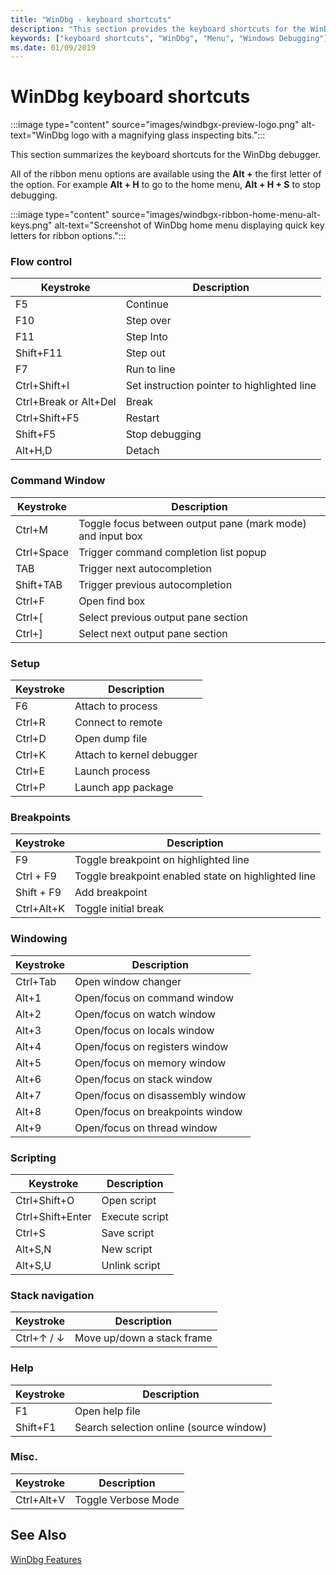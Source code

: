 ```yaml
---
title: "WinDbg - keyboard shortcuts"
description: "This section provides the keyboard shortcuts for the WinDbg debugger."
keywords: ["keyboard shortcuts", "WinDbg", "Menu", "Windows Debugging"]
ms.date: 01/09/2019
---
```


# WinDbg keyboard shortcuts

:::image type="content" source="images/windbgx-preview-logo.png" alt-text="WinDbg logo with a magnifying glass inspecting bits.":::

This section summarizes the keyboard shortcuts for the  WinDbg debugger.

All of the ribbon menu options are available using the **Alt +** the first letter of the option. For example **Alt + H** to go to the home menu, **Alt + H + S** to stop debugging.

:::image type="content" source="images/windbgx-ribbon-home-menu-alt-keys.png" alt-text="Screenshot of WinDbg home menu displaying quick key letters for ribbon options.":::

### Flow control

| Keystroke     | Description             |
| ------------- |-------------------------|
F5 | Continue
F10     | Step over
F11     | Step Into
Shift+F11   |   Step out
F7      | Run to line
Ctrl+Shift+I    |   Set instruction pointer to highlighted line
Ctrl+Break or Alt+Del   |   Break
Ctrl+Shift+F5   |   Restart
Shift+F5    |   Stop debugging
Alt+H,D     | Detach

### Command Window

| Keystroke     | Description |
| ------------- | ------------------------- |
Ctrl+M          | Toggle focus between output pane (mark mode) and input box
Ctrl+Space      | Trigger command completion list popup
TAB             | Trigger next autocompletion
Shift+TAB       | Trigger previous autocompletion
Ctrl+F          | Open find box
Ctrl+[          | Select previous output pane section
Ctrl+]          | Select next output pane section

### Setup

| Keystroke     | Description             |
| ------------- |-------------------------|
F6          |   Attach to process
Ctrl+R      |       Connect to remote
Ctrl+D      |       Open dump file
Ctrl+K      |       Attach to kernel debugger
Ctrl+E      |       Launch process
Ctrl+P      |       Launch app package

### Breakpoints

| Keystroke     | Description             |
| ------------- |-------------------------|  
F9              |  Toggle breakpoint on highlighted line
Ctrl + F9       |  Toggle breakpoint enabled state on highlighted line
Shift + F9      |  Add breakpoint
Ctrl+Alt+K      |  Toggle initial break

### Windowing

| Keystroke     | Description             |
| ------------- |-------------------------|
Ctrl+Tab        |       Open window changer
Alt+1           |       Open/focus on command window
Alt+2           |       Open/focus on watch window
Alt+3           |       Open/focus on locals window
Alt+4           |       Open/focus on registers window
Alt+5           |       Open/focus on memory window
Alt+6           |       Open/focus on stack window
Alt+7           |       Open/focus on disassembly window
Alt+8           |       Open/focus on breakpoints window
Alt+9           |       Open/focus on thread window

### Scripting

| Keystroke      | Description             |
| -------------- |-------------------------|
Ctrl+Shift+O     |      Open script
Ctrl+Shift+Enter |      Execute script
Ctrl+S           |      Save script
Alt+S,N          |      New script
Alt+S,U          |      Unlink script

### Stack navigation

| Keystroke     | Description             |
| ------------- |-------------------------|
Ctrl+↑ / ↓      |   Move up/down a stack frame

### Help

| Keystroke     | Description             |
| ------------- |-------------------------|
F1              |       Open help file
Shift+F1        |       Search selection online (source window)

### Misc.  

| Keystroke     | Description             |
| ------------- |-------------------------|
Ctrl+Alt+V      |       Toggle Verbose Mode

## See Also

[WinDbg Features](../debugger/debugging-using-windbg.md)

